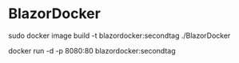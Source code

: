 # BlazorDocker

sudo docker image build -t blazordocker:secondtag ./BlazorDocker

docker run -d -p 8080:80 blazordocker:secondtag
